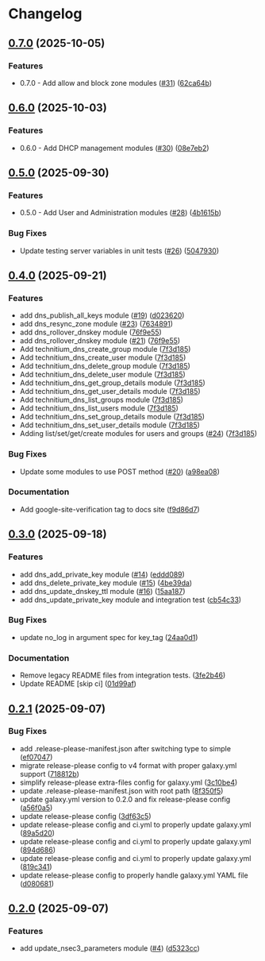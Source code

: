 # Changelog

## [0.7.0](https://github.com/effectivelywild/ansible-collection-technitium-dns/compare/v0.6.0...v0.7.0) (2025-10-05)


### Features

* 0.7.0 - Add  allow and block zone modules ([#31](https://github.com/effectivelywild/ansible-collection-technitium-dns/issues/31)) ([62ca64b](https://github.com/effectivelywild/ansible-collection-technitium-dns/commit/62ca64bab9fec970b71a73cc05b03962d0a3be2e))

## [0.6.0](https://github.com/effectivelywild/ansible-collection-technitium-dns/compare/v0.5.0...v0.6.0) (2025-10-03)


### Features

* 0.6.0 - Add DHCP management modules ([#30](https://github.com/effectivelywild/ansible-collection-technitium-dns/issues/30)) ([08e7eb2](https://github.com/effectivelywild/ansible-collection-technitium-dns/commit/08e7eb2fb18a58593a3779c5ab03e15eacda02d9))

## [0.5.0](https://github.com/effectivelywild/ansible-collection-technitium-dns/compare/v0.4.0...v0.5.0) (2025-09-30)


### Features

* 0.5.0 - Add User and Administration modules ([#28](https://github.com/effectivelywild/ansible-collection-technitium-dns/issues/28)) ([4b1615b](https://github.com/effectivelywild/ansible-collection-technitium-dns/commit/4b1615bbfd866f3963740ebb209b7af112dadacf))


### Bug Fixes

* Update testing server variables in unit tests ([#26](https://github.com/effectivelywild/ansible-collection-technitium-dns/issues/26)) ([5047930](https://github.com/effectivelywild/ansible-collection-technitium-dns/commit/5047930106ceb4648b7bbb3be215bb988d0dffa0))

## [0.4.0](https://github.com/effectivelywild/ansible-collection-technitium-dns/compare/v0.3.0...v0.4.0) (2025-09-21)


### Features

* add dns_publish_all_keys module ([#19](https://github.com/effectivelywild/ansible-collection-technitium-dns/issues/19)) ([d023620](https://github.com/effectivelywild/ansible-collection-technitium-dns/commit/d0236202b38d891e9b176d98e0dcddb18acbdbcb))
* add dns_resync_zone module ([#23](https://github.com/effectivelywild/ansible-collection-technitium-dns/issues/23)) ([7634891](https://github.com/effectivelywild/ansible-collection-technitium-dns/commit/7634891abc15fba6eb0ba61542b4fb75ed10ae5d))
* add dns_rollover_dnskey module ([76f9e55](https://github.com/effectivelywild/ansible-collection-technitium-dns/commit/76f9e556ea6a8477712c87d25ac5877efca7e598))
* add dns_rollover_dnskey module ([#21](https://github.com/effectivelywild/ansible-collection-technitium-dns/issues/21)) ([76f9e55](https://github.com/effectivelywild/ansible-collection-technitium-dns/commit/76f9e556ea6a8477712c87d25ac5877efca7e598))
* Add technitium_dns_create_group module ([7f3d185](https://github.com/effectivelywild/ansible-collection-technitium-dns/commit/7f3d185241f31dcde5bcc74053a2879e79741a65))
* Add technitium_dns_create_user module ([7f3d185](https://github.com/effectivelywild/ansible-collection-technitium-dns/commit/7f3d185241f31dcde5bcc74053a2879e79741a65))
* Add technitium_dns_delete_group module ([7f3d185](https://github.com/effectivelywild/ansible-collection-technitium-dns/commit/7f3d185241f31dcde5bcc74053a2879e79741a65))
* Add technitium_dns_delete_user module ([7f3d185](https://github.com/effectivelywild/ansible-collection-technitium-dns/commit/7f3d185241f31dcde5bcc74053a2879e79741a65))
* Add technitium_dns_get_group_details module ([7f3d185](https://github.com/effectivelywild/ansible-collection-technitium-dns/commit/7f3d185241f31dcde5bcc74053a2879e79741a65))
* Add technitium_dns_get_user_details module ([7f3d185](https://github.com/effectivelywild/ansible-collection-technitium-dns/commit/7f3d185241f31dcde5bcc74053a2879e79741a65))
* Add technitium_dns_list_groups module ([7f3d185](https://github.com/effectivelywild/ansible-collection-technitium-dns/commit/7f3d185241f31dcde5bcc74053a2879e79741a65))
* Add technitium_dns_list_users module ([7f3d185](https://github.com/effectivelywild/ansible-collection-technitium-dns/commit/7f3d185241f31dcde5bcc74053a2879e79741a65))
* Add technitium_dns_set_group_details module ([7f3d185](https://github.com/effectivelywild/ansible-collection-technitium-dns/commit/7f3d185241f31dcde5bcc74053a2879e79741a65))
* Add technitium_dns_set_user_details module ([7f3d185](https://github.com/effectivelywild/ansible-collection-technitium-dns/commit/7f3d185241f31dcde5bcc74053a2879e79741a65))
* Adding list/set/get/create modules for users and groups ([#24](https://github.com/effectivelywild/ansible-collection-technitium-dns/issues/24)) ([7f3d185](https://github.com/effectivelywild/ansible-collection-technitium-dns/commit/7f3d185241f31dcde5bcc74053a2879e79741a65))


### Bug Fixes

* Update some modules to use POST method ([#20](https://github.com/effectivelywild/ansible-collection-technitium-dns/issues/20)) ([a98ea08](https://github.com/effectivelywild/ansible-collection-technitium-dns/commit/a98ea0810c770a3f2dbf1e87e1284c7b9ea908dd))


### Documentation

* Add google-site-verification tag to docs site ([f9d86d7](https://github.com/effectivelywild/ansible-collection-technitium-dns/commit/f9d86d7c9024a1cd34fdea1d147a95ebb909c953))

## [0.3.0](https://github.com/effectivelywild/ansible-collection-technitium-dns/compare/v0.2.1...v0.3.0) (2025-09-18)


### Features

* add dns_add_private_key module ([#14](https://github.com/effectivelywild/ansible-collection-technitium-dns/issues/14)) ([eddd089](https://github.com/effectivelywild/ansible-collection-technitium-dns/commit/eddd0894ac14841ce1ab937dcb8a834aff227ac5))
* add dns_delete_private_key module ([#15](https://github.com/effectivelywild/ansible-collection-technitium-dns/issues/15)) ([4be39da](https://github.com/effectivelywild/ansible-collection-technitium-dns/commit/4be39da5eaddc42f2861114ae875c4ab41c2633b))
* add dns_update_dnskey_ttl module ([#16](https://github.com/effectivelywild/ansible-collection-technitium-dns/issues/16)) ([15aa187](https://github.com/effectivelywild/ansible-collection-technitium-dns/commit/15aa1878382e4ad1ceeb6519cbefc7478ae72d9f))
* add dns_update_private_key module and integration test ([cb54c33](https://github.com/effectivelywild/ansible-collection-technitium-dns/commit/cb54c331d9775e1fe5ea63c343b62ef113ea7317))


### Bug Fixes

* update no_log in argument spec for key_tag ([24aa0d1](https://github.com/effectivelywild/ansible-collection-technitium-dns/commit/24aa0d10cce67a41c63b2c630ed36ebbea74fd0c))


### Documentation

* Remove legacy README files from integration tests. ([3fe2b46](https://github.com/effectivelywild/ansible-collection-technitium-dns/commit/3fe2b46b6dc61d302ce83c62a8e43f8dbf687a49))
* Update README [skip ci] ([01d99af](https://github.com/effectivelywild/ansible-collection-technitium-dns/commit/01d99af073b181568fdc2aa58fbc3d7d9ea97316))

## [0.2.1](https://github.com/effectivelywild/ansible-collection-technitium-dns/compare/v0.2.0...v0.2.1) (2025-09-07)


### Bug Fixes

* add .release-please-manifest.json after switching type to simple ([ef07047](https://github.com/effectivelywild/ansible-collection-technitium-dns/commit/ef0704760398fc3eb9a944d95a3d70ea2dc8ef9e))
* migrate release-please config to v4 format with proper galaxy.yml support ([718812b](https://github.com/effectivelywild/ansible-collection-technitium-dns/commit/718812b9389bf67e1bb61b23c7c2394eb0353833))
* simplify release-please extra-files config for galaxy.yml ([3c10be4](https://github.com/effectivelywild/ansible-collection-technitium-dns/commit/3c10be43a2bd8a45579b97eaec23072def6dcd5d))
* update .release-please-manifest.json with root path ([8f350f5](https://github.com/effectivelywild/ansible-collection-technitium-dns/commit/8f350f5824b877e530e77e5960923c022638376c))
* update galaxy.yml version to 0.2.0 and fix release-please config ([a56f0a5](https://github.com/effectivelywild/ansible-collection-technitium-dns/commit/a56f0a5f9df313821d55417b0777beea47f31651))
* update release-please config ([3df63c5](https://github.com/effectivelywild/ansible-collection-technitium-dns/commit/3df63c52bd340b05a8637222a2f64215b97d28cc))
* update release-please config and ci.yml to properly update galaxy.yml ([89a5d20](https://github.com/effectivelywild/ansible-collection-technitium-dns/commit/89a5d20767c1c48d828b35590d9a2af4be097f67))
* update release-please config and ci.yml to properly update galaxy.yml ([894d686](https://github.com/effectivelywild/ansible-collection-technitium-dns/commit/894d6868d0cd64f1e5bb29af6cbdb9898c3fe7ac))
* update release-please config and ci.yml to properly update galaxy.yml ([819c341](https://github.com/effectivelywild/ansible-collection-technitium-dns/commit/819c341bd72936103511bb4cb7788fbd3921acc8))
* update release-please config to properly handle galaxy.yml YAML file ([d080681](https://github.com/effectivelywild/ansible-collection-technitium-dns/commit/d080681d87234796bfbef7f99f9d9c4f52388fda))

## [0.2.0](https://github.com/effectivelywild/ansible-collection-technitium-dns/compare/v0.1.0...v0.2.0) (2025-09-07)


### Features

* add update_nsec3_parameters module ([#4](https://github.com/effectivelywild/ansible-collection-technitium-dns/issues/4)) ([d5323cc](https://github.com/effectivelywild/ansible-collection-technitium-dns/commit/d5323cc388a6eeccc6507a3ab836832b1a7fa424))
